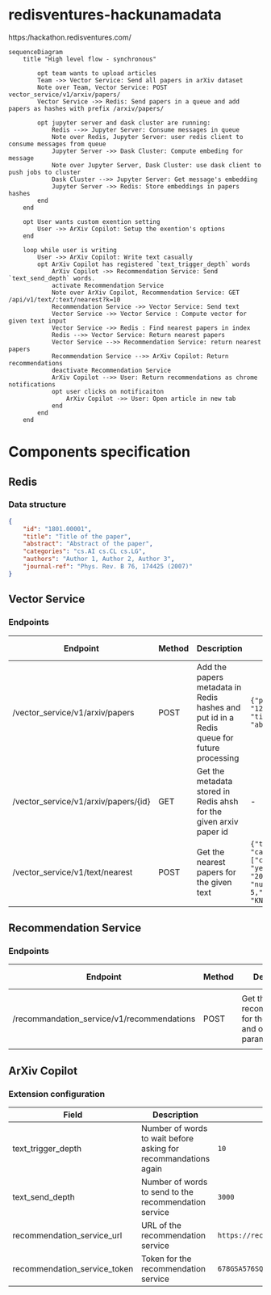 # redisventures-hackunamadata
https:/hackathon.redisventures.com/


```mermaid
sequenceDiagram
    title "High level flow - synchronous"

        opt team wants to upload articles
        Team ->> Vector Service: Send all papers in arXiv dataset
        Note over Team, Vector Service: POST vector_service/v1/arxiv/papers/
        Vector Service ->> Redis: Send papers in a queue and add papers as hashes with prefix /arxiv/papers/

        opt jupyter server and dask cluster are running:
            Redis -->> Jupyter Server: Consume messages in queue
            Note over Redis, Jupyter Server: user redis client to consume messages from queue
            Jupyter Server ->> Dask Cluster: Compute embeding for message
            Note over Jupyter Server, Dask Cluster: use dask client to push jobs to cluster
            Dask Cluster -->> Jupyter Server: Get message's embedding
            Jupyter Server ->> Redis: Store embeddings in papers hashes
        end
    end

    opt User wants custom exention setting
        User ->> ArXiv Copilot: Setup the exention's options
    end

    loop while user is writing
        User ->> ArXiv Copilot: Write text casually
        opt ArXiv Copilot has registered `text_trigger_depth` words
            ArXiv Copilot ->> Recommendation Service: Send `text_send_depth` words.
            activate Recommendation Service
            Note over ArXiv Copilot, Recommendation Service: GET /api/v1/text/:text/nearest?k=10
            Recommendation Service ->> Vector Service: Send text
            Vector Service ->> Vector Service : Compute vector for given text input
            Vector Service ->> Redis : Find nearest papers in index
            Redis -->> Vector Service: Return nearest papers
            Vector Service -->> Recommendation Service: return nearest papers
            Recommendation Service -->> ArXiv Copilot: Return recommendations
            deactivate Recommendation Service
            ArXiv Copilot -->> User: Return recommendations as chrome notifications
            opt user clicks on notificaiton
                ArXiv Copilot ->> User: Open article in new tab
            end
        end
    end
```

# Components specification
## Redis
### Data structure
```json
{
    "id": "1801.00001",
    "title": "Title of the paper",
    "abstract": "Abstract of the paper",
    "categories": "cs.AI cs.CL cs.LG",
    "authors": "Author 1, Author 2, Author 3",
    "journal-ref": "Phys. Rev. B 76, 174425 (2007)"
}
```

## Vector Service
### Endpoints

| Endpoint | Method | Description | Request Body | Response Body |
| --- | --- | --- | --- | --- |
| /vector_service/v1/arxiv/papers | POST | Add the papers metadata in Redis hashes and put id in a Redis queue for future processing | `{"papers": [{"id": "123", "title": "title", "abstract": "abstract", ...}]}` | `{"status": "ok"}` |
| /vector_service/v1/arxiv/papers/{id} | GET | Get the metadata stored in Redis ahsh for the given arxiv paper id | - | `{"id": "123", "title": "title", "abstract": "abstract", ...}` |
| /vector_service/v1/text/nearest| POST | Get the nearest papers for the given text | `{"text": "string", "categories": ["cond-mat.dis-nn"], "years": ["2007", "2010"], "number_of_results": 5,"search_type": "KNN"}` | `{"papers": [{"id": "123", "title": "title", "abstract": "abstract"}, ...]}` |


## Recommendation Service
### Endpoints
| Endpoint | Method | Description | Request Body | Response Body |
| --- | --- | --- | --- | --- |
| /recommandation_service/v1/recommendations | POST | Get the recommendations for the given text and optional parameters | `{"text": "string", "categories": ["cond-mat.dis-nn"], "years": ["2007", "2010"], "number_of_results": 5}` | `{"papers": [{"id": "123", "title": "title", "abstract": "abstract"}]}` |

## ArXiv Copilot

### Extension configuration
| Field | Description | Example | Default |
| --- | --- | --- | --- |
| text_trigger_depth | Number of words to wait before asking for recommandations again | `10` | `10` |
| text_send_depth | Number of words to send to the recommendation service | `3000` | `3000` |
| recommendation_service_url | URL of the recommendation service | `https://recommendationservice.community.saturnenterprise.io/api/v1/recommendations` | `https://recommendationservice.community.saturnenterprise.io/api/v1/recommendations` |
| recommendation_service_token | Token for the recommendation service | `678GSA576SQ` | `undefined` |
